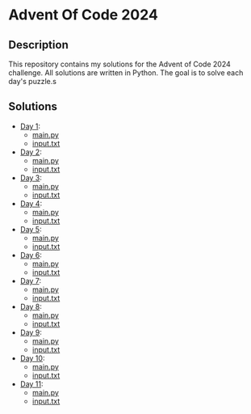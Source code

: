 # Advent Of Code 2024

## Description

This repository contains my solutions for the Advent of Code 2024 challenge.
All solutions are written in Python. The goal is to solve each day's puzzle.s

## Solutions

- [Day 1](./1):
  - [main.py](./1/main.py)
  - [input.txt](./1/input.txt)
- [Day 2](./2):
  - [main.py](./2/main.py)
  - [input.txt](./2/input.txt)
- [Day 3](./3):
  - [main.py](./3/main.py)
  - [input.txt](./3/input.txt)
- [Day 4](./4):
  - [main.py](./4/main.py)
  - [input.txt](./4/input.txt)
- [Day 5](./5):
  - [main.py](./5/main.py)
  - [input.txt](./5/input.txt)
- [Day 6](./6):
  - [main.py](./6/main.py)
  - [input.txt](./6/input.txt)
- [Day 7](./7):
  - [main.py](./7/main.py)
  - [input.txt](./7/input.txt)
- [Day 8](./8):
  - [main.py](./8/main.py)
  - [input.txt](./8/input.txt)
- [Day 9](./9):
  - [main.py](./9/main.py)
  - [input.txt](./9/input.txt)
- [Day 10](./10):
  - [main.py](./10/main.py)
  - [input.txt](./10/input.txt)
- [Day 11](./11):
  - [main.py](./11/main.py)
  - [input.txt](./11/input.txt)